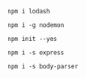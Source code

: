 ```
npm i lodash
```

```
npm i -g nodemon
```

```
npm init --yes
```

```
npm i -s express
```

```
npm i -s body-parser
```